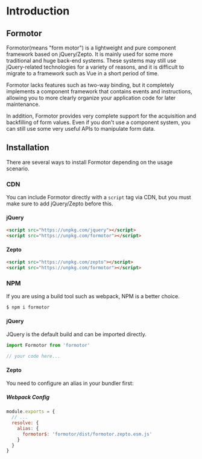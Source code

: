 # Introduction

## Formotor

Formotor(means "form motor") is a lightweight and pure component framework based on jQuery/Zepto. It is mainly used for some more traditional and huge back-end systems. These systems may still use jQuery-related technologies for a variety of reasons, and it is difficult to migrate to a framework such as Vue in a short period of time.

Formotor lacks features such as two-way binding, but it completely implements a component framework that contains events and instructions, allowing you to more clearly organize your application code for later maintenance.

In addition, Formotor provides very complete support for the acquisition and backfilling of form values. Even if you don't use a component system, you can still use some very useful APIs to manipulate form data.

## Installation

There are several ways to install Formotor depending on the usage scenario.

### CDN

You can include Formotor directly with a `script` tag via CDN, but you must make sure to add jQuery/Zepto before this.

#### jQuery

```html
<script src="https://unpkg.com/jquery"></script>
<script src="https://unpkg.com/formotor"></script>
```

#### Zepto

```html
<script src="https://unpkg.com/zepto"></script>
<script src="https://unpkg.com/formotor"></script>
```

### NPM

If you are using a build tool such as webpack, NPM is a better choice.

```bash
$ npm i formotor
```

#### jQuery

JQuery is the default build and can be imported directly.

```javascript
import Formotor from 'formotor'

// your code here...
```

#### Zepto

You need to configure an alias in your bundler first:

##### Webpack Config

```javascript
module.exports = {
  // ...
  resolve: {
    alias: {
      formotor$: 'formotor/dist/formotor.zepto.esm.js'
    }
  }
}
```
